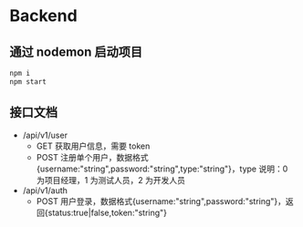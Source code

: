 # Backend

## 通过 nodemon 启动项目

```sh
npm i
npm start
```

## 接口文档

- /api/v1/user
  - GET 获取用户信息，需要 token
  - POST 注册单个用户，数据格式{username:"string",password:"string",type:"string"}，type 说明：0 为项目经理，1 为测试人员，2 为开发人员
- /api/v1/auth
  - POST 用户登录，数据格式{username:"string",password:"string"}，返回{status:true|false,token:"string"}

